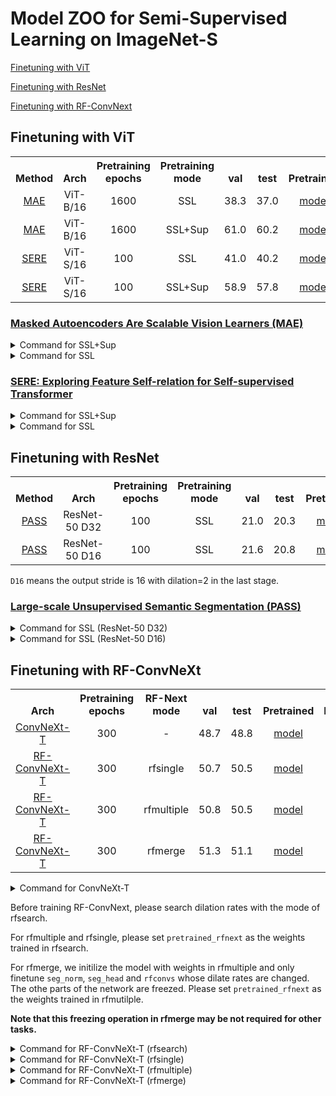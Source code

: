 # Model ZOO for Semi-Supervised Learning on ImageNet-S

[Finetuning with ViT](#1)

[Finetuning with ResNet](#2)

[Finetuning with RF-ConvNext](#3)


<div id="1"></div>

## Finetuning with ViT

<table><tbody>
<!-- START TABLE -->
<!-- TABLE HEADER -->
<th valign="bottom">Method</th>
<th valign="bottom">Arch</th>
<th valign="bottom">Pretraining epochs</th>
<th valign="bottom">Pretraining mode</th>
<th valign="bottom">val</th>
<th valign="bottom">test</th>
<th valign="bottom">Pretrained</th>
<th valign="bottom">Finetuned</th>
<!-- TABLE BODY -->
<tr>
<td align="center"><a href="https://arxiv.org/abs/2111.06377">MAE</a></td>
<td align="center">ViT-B/16</td>
<td align="center">1600</td>
<td align="center">SSL</td>
<td align="center">38.3</td>
<td align="center">37.0</td>
<td align="center"><a href="https://dl.fbaipublicfiles.com/mae/finetune/mae_finetuned_vit_base.pth">model</a></td>
<td align="center"><a href="https://github.com/LUSSeg/ImageNetSegModel/releases/download/vit/imagenets_ssl_mae_vit_base.pth">model</a></td>
</tr>
<td align="center"><a href="https://arxiv.org/abs/2111.06377">MAE</a></td>
<td align="center">ViT-B/16</td>
<td align="center">1600</td>
<td align="center">SSL+Sup</td>
<td align="center">61.0</td>
<td align="center">60.2</td>
<td align="center"><a href="https://dl.fbaipublicfiles.com/mae/pretrain/mae_pretrain_vit_base.pth">model</a></td>
<td align="center"><a href="https://github.com/LUSSeg/ImageNetSegModel/releases/download/vit/imagenets_ssl-sup_mae_vit_base.pth">model</a></td>
</tr>
</tr>
<td align="center"><a href="https://arxiv.org/abs/2206.05184">SERE</a></td>
<td align="center">ViT-S/16</td>
<td align="center">100</td>
<td align="center">SSL</td>
<td align="center">41.0</td>
<td align="center">40.2</td>
<td align="center"><a href="https://github.com/LUSSeg/ImageNetSegModel/releases/download/vit/sere_pretrained_vit_small_ep100.pth">model</a></td>
<td align="center"><a href="https://github.com/LUSSeg/ImageNetSegModel/releases/download/vit/imagenets_ssl_sere_vit_small.pth">model</a></td>
</tr>
<td align="center"><a href="https://arxiv.org/abs/2206.05184">SERE</a></td>
<td align="center">ViT-S/16</td>
<td align="center">100</td>
<td align="center">SSL+Sup</td>
<td align="center">58.9</td>
<td align="center">57.8</td>
<td align="center"><a href="https://github.com/LUSSeg/ImageNetSegModel/releases/download/vit/sere_finetuned_vit_small_ep100.pth">model</a></td>
<td align="center"><a href="https://github.com/LUSSeg/ImageNetSegModel/releases/download/vit/imagenets_ssl-sup_sere_vit_small.pth">model</a></td>
</tr>
</tbody></table>

### <a href="https://arxiv.org/abs/2111.06377">Masked Autoencoders Are Scalable Vision Learners (MAE)</a>

<details>
  <summary>Command for SSL+Sup</summary>

```shell
python -m torch.distributed.launch --nproc_per_node=8 main_segfinetune.py \
--accum_iter 1 \
--batch_size 32 \
--model vit_base_patch16 \
--finetune mae_finetuned_vit_base.pth \
--epochs 100 \
--nb_classes 920 \
--blr 1e-4 --layer_decay 0.40 \
--weight_decay 0.05 --drop_path 0.1  \
--data_path ${IMAGENETS_DIR} \
--output_dir ${OUTPATH} \
--dist_eval
```

</details>

<details>
  <summary>Command for SSL</summary>

```shell
python -m torch.distributed.launch --nproc_per_node=8 main_segfinetune.py \
--accum_iter 1 \
--batch_size 32 \
--model vit_base_patch16 \
--finetune mae_pretrain_vit_base.pth \
--epochs 100 \
--nb_classes 920 \
--blr 5e-4 --layer_decay 0.60 \
--weight_decay 0.05 --drop_path 0.1  \
--data_path ${IMAGENETS_DIR} \
--output_dir ${OUTPATH} \
--dist_eval
```

</details>

### <a href="https://arxiv.org/abs/2206.05184">SERE: Exploring Feature Self-relation for Self-supervised Transformer </a>

<details>
  <summary>Command for SSL+Sup</summary>

```shell
python -m torch.distributed.launch --nproc_per_node=8 main_segfinetune.py \
--accum_iter 1 \
--batch_size 32 \
--model vit_small_patch16 \
--finetune sere_finetuned_vit_small_ep100.pth \
--epochs 100 \
--nb_classes 920 \
--blr 5e-4 --layer_decay 0.50 \
--weight_decay 0.05 --drop_path 0.1  \
--data_path ${IMAGENETS_DIR} \
--output_dir ${OUTPATH} \
--dist_eval
```

</details>

<details>
  <summary>Command for SSL</summary>

```shell
python -m torch.distributed.launch --nproc_per_node=8 main_segfinetune.py \
--accum_iter 1 \
--batch_size 32 \
--model vit_small_patch16 \
--finetune sere_pretrained_vit_small_ep100.pth \
--epochs 100 \
--nb_classes 920 \
--blr 5e-4 --layer_decay 0.50 \
--weight_decay 0.05 --drop_path 0.1  \
--data_path ${IMAGENETS_DIR} \
--output_dir ${OUTPATH} \
--dist_eval
```
</details>


<div id="2"></div>

## Finetuning with ResNet
<table><tbody>
<!-- START TABLE -->
<!-- TABLE HEADER -->
<th valign="bottom">Method</th>
<th valign="bottom">Arch</th>
<th valign="bottom">Pretraining epochs</th>
<th valign="bottom">Pretraining mode</th>
<th valign="bottom">val</th>
<th valign="bottom">test</th>
<th valign="bottom">Pretrained</th>
<th valign="bottom">Finetuned</th>
<!-- TABLE BODY -->
<tr>
<td align="center"><a href="https://arxiv.org/abs/2106.03149">PASS</a></td>
<td align="center">ResNet-50 D32</td>
<td align="center">100</td>
<td align="center">SSL</td>
<td align="center">21.0</td>
<td align="center">20.3</td>
<td align="center"><a href="https://github.com/LUSSeg/PASS/releases/download/pass/pass919_pretrained.pth.tar">model</a></td>
<td align="center"><a href="https://github.com/LUSSeg/ImageNetSegModel/releases/download/pass/imagenets_ssl_pass_resnet50_d32.pth">model</a></td>
</tr>
<tr>
<td align="center"><a href="https://arxiv.org/abs/2106.03149">PASS</a></td>
<td align="center">ResNet-50 D16</td>
<td align="center">100</td>
<td align="center">SSL</td>
<td align="center">21.6</td>
<td align="center">20.8</td>
<td align="center"><a href="https://github.com/LUSSeg/PASS/releases/download/pass/pass919_pretrained.pth.tar">model</a></td>
<td align="center"><a href="https://github.com/LUSSeg/ImageNetSegModel/releases/download/pass/imagenets_ssl_pass_resnet50_d16.pth">model</a></td>
</tr>
</tbody></table>

`D16` means the output stride is 16 with dilation=2 in the last stage.

### <a href="https://arxiv.org/abs/2206.05184">Large-scale Unsupervised Semantic Segmentation (PASS)</a>
<details>
  <summary>Command for SSL (ResNet-50 D32)</summary>

```shell
python -m torch.distributed.launch --nproc_per_node=8 main_segfinetune.py \
--accum_iter 1 \
--batch_size 32 \
--model resnet50 \
--finetune pass919_pretrained.pth.tar \
--epochs 100 \
--nb_classes 920 \
--blr 5e-4 --layer_decay 0.4 \
--weight_decay 0.0005 \
--data_path ${IMAGENETS_DIR} \
--output_dir ${OUTPATH} \
--dist_eval
```
</details>

<details>
  <summary>Command for SSL (ResNet-50 D16)</summary>

```shell
python -m torch.distributed.launch --nproc_per_node=8 main_segfinetune.py \
--accum_iter 1 \
--batch_size 32 \
--model resnet50_d16 \
--finetune pass919_pretrained.pth.tar \
--epochs 100 \
--nb_classes 920 \
--blr 5e-4 --layer_decay 0.45 \
--weight_decay 0.0005 \
--data_path ${IMAGENETS_DIR} \
--output_dir ${OUTPATH} \
--dist_eval
```
</details>


<div id="3"></div>

## Finetuning with RF-ConvNeXt

<table><tbody>
<!-- START TABLE -->
<!-- TABLE HEADER -->
<th valign="bottom">Arch</th>
<th valign="bottom">Pretraining epochs</th>
<th valign="bottom">RF-Next mode</th>
<th valign="bottom">val</th>
<th valign="bottom">test</th>
<th valign="bottom">Pretrained</th>
<th valign="bottom">Finetuned</th>
<!-- TABLE BODY -->
<tr>
<td align="center"><a href="https://arxiv.org/abs/2201.03545">ConvNeXt-T</a></td>
<td align="center">300</td>
<td align="center">-</td>
<td align="center">48.7</td>
<td align="center">48.8</td>
<td align="center"><a href="https://dl.fbaipublicfiles.com/convnext/convnext_tiny_1k_224_ema.pth">model</a></td>
<td align="center"><a href="https://github.com/LUSSeg/ImageNetSegModel/releases/download/rfconvnext_tiny/imagenets_sup_convnext_tiny.pth">model</a></td>
</tr>
<tr>
<td align="center"><a href="https://arxiv.org/abs/2206.06637">RF-ConvNeXt-T</a></td>
<td align="center">300</td>
<td align="center">rfsingle</td>
<td align="center">50.7</td>
<td align="center">50.5</td>
<td align="center"><a href="https://dl.fbaipublicfiles.com/convnext/convnext_tiny_1k_224_ema.pth">model</a></td>
<td align="center"><a href="https://github.com/LUSSeg/ImageNetSegModel/releases/download/rfconvnext_tiny/imagenets_sup_rfnext_convnext_tiny_rfsingle.pth">model</a></td>
</tr>
<tr>
<td align="center"><a href="https://arxiv.org/abs/2206.06637">RF-ConvNeXt-T</a></td>
<td align="center">300</td>
<td align="center">rfmultiple</td>
<td align="center">50.8</td>
<td align="center">50.5</td>
<td align="center"><a href="https://dl.fbaipublicfiles.com/convnext/convnext_tiny_1k_224_ema.pth">model</a></td>
<td align="center"><a href="https://github.com/LUSSeg/ImageNetSegModel/releases/download/rfconvnext_tiny/imagenets_sup_rfnext_convnext_tiny_rfmultiple.pth">model</a></td>
</tr>
<tr>
<td align="center"><a href="https://arxiv.org/abs/2206.06637">RF-ConvNeXt-T</a></td>
<td align="center">300</td>
<td align="center">rfmerge</td>
<td align="center">51.3</td>
<td align="center">51.1</td>
<td align="center"><a href="https://dl.fbaipublicfiles.com/convnext/convnext_tiny_1k_224_ema.pth">model</a></td>
<td align="center"><a href="https://github.com/LUSSeg/ImageNetSegModel/releases/download/rfconvnext_tiny/imagenets_sup_rfnext_convnext_tiny_rfmerge.pth">model</a></td>
</tr>
</tbody></table>

<details>
  <summary>Command for ConvNeXt-T</summary>
  
```shell
python -m torch.distributed.launch --nproc_per_node=8 main_segfinetune.py \
--accum_iter 1 \
--batch_size 32 \
--model convnext_tiny \
--patch_size 4 \
--finetune convnext_tiny_1k_224_ema.pth \
--epochs 100 \
--nb_classes 920 \
--blr 2.5e-4 --layer_decay 0.6 \
--weight_decay 0.05 --drop_path 0.2  \
--data_path ${IMAGENETS_DIR} \
--output_dir ${OUTPATH} \
--dist_eval
```
</details>

Before training RF-ConvNext, 
please search dilation rates with the mode of rfsearch. 

For rfmultiple and rfsingle, please set `pretrained_rfnext` 
as the weights trained in rfsearch. 

For rfmerge, we initilize the model with weights in rfmultiple and only finetune `seg_norm`, `seg_head` and `rfconvs` whose dilate rates are changed. 
The othe parts of the network are freezed.
Please set `pretrained_rfnext` 
as the weights trained in rfmutilple. 

**Note that this freezing operation in rfmerge may be not required for other tasks.**

<details>
  <summary>Command for RF-ConvNeXt-T (rfsearch)</summary>
  
```shell
python -m torch.distributed.launch --nproc_per_node=8 main_segfinetune.py \
--accum_iter 1 \
--batch_size 32 \
--model rfconvnext_tiny_rfsearch \
--patch_size 4 \
--finetune convnext_tiny_1k_224_ema.pth \
--epochs 100 \
--nb_classes 920 \
--blr 2.5e-4 --layer_decay 0.6 0.9 --layer_multiplier 1.0 10.0 \
--weight_decay 0.05 --drop_path 0.2  \
--data_path ${IMAGENETS_DIR} \
--output_dir ${OUTPATH} \
--dist_eval
```
</details>

<details>
  <summary>Command for RF-ConvNeXt-T (rfsingle)</summary>

```shell
python -m torch.distributed.launch --nproc_per_node=8 main_segfinetune.py \
--accum_iter 1 \
--batch_size 32 \
--model rfconvnext_tiny_rfsingle \
--patch_size 4 \
--finetune convnext_tiny_1k_224_ema.pth \
--pretrained_rfnext ${OUTPATH_OF_RFSEARCH}/checkpoint-99.pth \
--epochs 100 \
--nb_classes 920 \
--blr 2.5e-4 --layer_decay 0.6 0.9 --layer_multiplier 1.0 10.0 \
--weight_decay 0.05 --drop_path 0.2  \
--data_path ${IMAGENETS_DIR} \
--output_dir ${OUTPATH} \
--dist_eval

python inference.py --model rfconvnext_tiny_rfsingle \
--patch_size 4 \
--nb_classes 920 \
--output_dir ${OUTPATH}/predictions \
--data_path ${IMAGENETS_DIR} \
--pretrained_rfnext ${OUTPATH_OF_RFSEARCH}/checkpoint-99.pth \
--finetune ${OUTPATH}/checkpoint-99.pth \
--mode validation
```
</details>

<details>
  <summary>Command for RF-ConvNeXt-T (rfmultiple)</summary>

```shell
python -m torch.distributed.launch --nproc_per_node=8 main_segfinetune.py \
--accum_iter 1 \
--batch_size 32 \
--model rfconvnext_tiny_rfmultiple \
--patch_size 4 \
--finetune convnext_tiny_1k_224_ema.pth \
--pretrained_rfnext ${OUTPATH_OF_RFSEARCH}/checkpoint-99.pth \
--epochs 100 \
--nb_classes 920 \
--blr 2.5e-4 --layer_decay 0.55 0.9 --layer_multiplier 1.0 10.0 \
--weight_decay 0.05 --drop_path 0.1  \
--data_path ${IMAGENETS_DIR} \
--output_dir ${OUTPATH} \
--dist_eval

python inference.py --model rfconvnext_tiny_rfmultiple \
--patch_size 4 \
--nb_classes 920 \
--output_dir ${OUTPATH}/predictions \
--data_path ${IMAGENETS_DIR} \
--pretrained_rfnext ${OUTPATH_OF_RFSEARCH}/checkpoint-99.pth \
--finetune ${OUTPATH}/checkpoint-99.pth \
--mode validation
```
</details>


<details>
  <summary>Command for RF-ConvNeXt-T (rfmerge)</summary>

```shell
python -m torch.distributed.launch --nproc_per_node=8 main_segfinetune.py \
--accum_iter 1 \
--batch_size 32 \
--model rfconvnext_tiny_rfmerge \
--patch_size 4 \
--pretrained_rfnext ${OUTPATH_OF_RFMULTIPLE}/checkpoint-99.pth \
--epochs 100 \
--nb_classes 920 \
--blr 2.5e-4 --layer_decay 0.55 1.0 --layer_multiplier 1.0 10.0 \
--weight_decay 0.05 --drop_path 0.2  \
--data_path ${IMAGENETS_DIR} \
--output_dir ${OUTPATH} \
--dist_eval

python inference.py --model rfconvnext_tiny_rfmerge \
--patch_size 4 \
--nb_classes 920 \
--output_dir ${OUTPATH}/predictions \
--data_path ${IMAGENETS_DIR} \
--pretrained_rfnext ${OUTPATH_OF_RFMULTIPLE}/checkpoint-99.pth \
--finetune ${OUTPATH}/checkpoint-99.pth \
--mode validation
```
</details>
